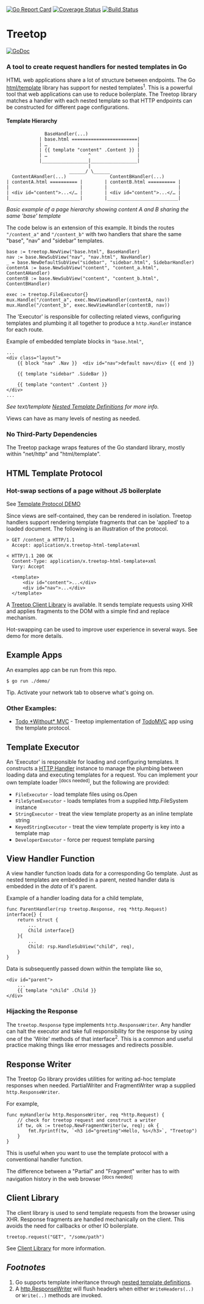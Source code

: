 [![Go Report Card](https://goreportcard.com/badge/rur/treetop)](https://goreportcard.com/report/rur/treetop) [![Coverage Status](https://coveralls.io/repos/github/rur/treetop/badge.svg?branch=master)](https://coveralls.io/github/rur/treetop?branch=master) [![Build Status](https://travis-ci.org/rur/treetop.svg?branch=master)](https://travis-ci.org/rur/treetop)

# Treetop

[![GoDoc](https://godoc.org/github.com/rur/treetop?status.svg)](https://godoc.org/github.com/rur/treetop)

### A tool to create request handlers for nested templates in Go

HTML web applications share a lot of structure between endpoints. The Go
[html/template](https://golang.org/pkg/html/template/) library has support for nested templates<sup>1</sup>.
This is a powerful tool that web applications can use to reduce boilerplate. The Treetop library matches a
handler with each nested template so that HTTP endpoints can be constructed for different page configurations.


#### Template Hierarchy


                  BaseHandler(...)
                | base.html ========================|
                | …                                 |
                | {{ template "content" .Content }} |
                | …               ^                 |
                |_________________|_________________|
                                  |
                           ______/ \______
      ContentAHandler(...)                ContentBHandler(...)
    | contentA.html ========== |        | contentB.html ========== |
    |                          |        |                          |
    | <div id="content">...</… |        | <div id="content">...</… |
    |__________________________|        |__________________________|

_Basic example of a page hierarchy showing content A and B sharing the same 'base' template_

The code below is an extension of this example. It binds the routes `"/content_a"` and `"/content_b"` with two
handlers that share the same "base", "nav" and "sidebar" templates.

    base := treetop.NewView("base.html", BaseHandler)
    nav := base.NewSubView("nav", "nav.html", NavHandler)
    _ = base.NewDefaultSubView("sidebar", "sidebar.html", SidebarHandler)
    contentA := base.NewSubView("content", "content_a.html", ContentAHandler)
    contentB := base.NewSubView("content", "content_b.html", ContentBHandler)

    exec := treetop.FileExecutor{}
    mux.Handle("/content_a", exec.NewViewHandler(contentA, nav))
    mux.Handle("/content_b", exec.NewViewHandler(contentB, nav))

The 'Executor' is responsible for collecting related views,
configuring templates and plumbing it all together to produce a `http.Handler` instance
for each route.

Example of embedded template blocks in `"base.html"`,

	...
	<div class="layout">
		{{ block "nav" .Nav }}  <div id="nav">default nav</div> {{ end }}

		{{ template "sidebar" .SideBar }}

		{{ template "content" .Content }}
	</div>
	...

_See text/template [Nested Template Definitions](https://tip.golang.org/pkg/text/template/#hdr-Nested_template_definitions) for more info._

Views can have as many levels of nesting as needed.

### No Third-Party Dependencies

The Treetop package wraps features of the Go standard library, mostly within "net/http" and "html/template".


##  HTML Template Protocol

### Hot-swap sections of a page without JS boilerplate

See [Template Protocol DEMO](https://treetop-demo.herokuapp.com/)

Since views are self-contained, they can be rendered in isolation. Treetop
handlers support rendering template fragments that can be 'applied' to a loaded document.
The following is an illustration of the protocol.

    > GET /content_a HTTP/1.1
      Accept: application/x.treetop-html-template+xml

    < HTTP/1.1 200 OK
      Content-Type: application/x.treetop-html-template+xml
      Vary: Accept

      <template>
          <div id="content">...</div>
          <div id="nav">...</div>
      </template>

A [Treetop Client Library](https://github.com/rur/treetop-client) is available.
It sends template requests using XHR and applies fragments to the DOM with a simple
find and replace mechanism.

Hot-swapping can be used to improve user experience in several ways.
See demo for more details.

## Example Apps

An examples app can be run from this repo.

    $ go run ./demo/

Tip. Activate your network tab to observe what's going on.

### Other Examples:

- [Todo \*Without\* MVC](https://github.com/rur/todowithoutmvc) - Treetop implementation of [TodoMVC](http://todomvc.com) app using the template protocol.

## Template Executor

An 'Executor' is responsible for loading and configuring templates. It constructs a
[HTTP Handler](https://golang.org/pkg/net/http/#Handler) instance to manage the plumbing
between loading data and executing templates for a request. You can implement your own template
loader <sup>[docs needed]</sup>, but the following are provided:

- `FileExecutor` - load template files using os.Open
- `FileSytemExecutor` - loads templates from a supplied http.FileSystem instance
- `StringExecutor` - treat the view template property as an inline template string
- `KeyedStringExecutor` - treat the view template property is key into a template map
- `DeveloperExecutor` - force per request template parsing

## View Handler Function

A view handler function loads data for a corresponding Go template. Just as nested templates
are embedded in a parent, nested handler data is embedded in the _data_ of it's parent.

Example of a handler loading data for a child template,

    func ParentHandler(rsp treetop.Response, req *http.Request) interface{} {
        return struct {
            ...
            Child interface{}
        }{
            ...
            Child: rsp.HandleSubView("child", req),
        }
    }

Data is subsequently passed down within the template like so,

    <div id="parent">
        ...
        {{ template "child" .Child }}
    </div>

### Hijacking the Response

The `treetop.Response` type implements `http.ResponseWriter`. Any handler can halt the executor and
take full responsibility for the response by using one of the 'Write' methods of that interface<sup>2</sup>. This is a common and useful practice making things like error messages and redirects possible.

## Response Writer

The Treetop Go library provides utilities for writing ad-hoc template responses when needed.
PartialWriter and FragmentWriter wrap a supplied `http.ResponseWriter`.

For example,

    func myHandler(w http.ResponseWriter, req *http.Request) {
        // check for treetop request and construct a writer
        if tw, ok := treetop.NewFragmentWriter(w, req); ok {
            fmt.Fprintf(tw, `<h3 id="greeting">Hello, %s</h3>`, "Treetop")
        }
    }

This is useful when you want to use the template protocol with a conventional handler function.

The difference between a "Partial" and "Fragment" writer has to with navigation history
in the web browser <sup>[docs needed]</sup>

## Client Library

The client library is used to send template requests from the browser using XHR. Response fragments
are handled mechanically on the client. This avoids the need for callbacks or other IO boilerplate.

    treetop.request("GET", "/some/path")

See [Client Library](https://github.com/rur/treetop-client) for more information.


## _Footnotes_
1. Go supports template inheritance through [nested template definitions](https://tip.golang.org/pkg/text/template/#hdr-Nested_template_definitions).
2. A [http.ResponseWriter](https://golang.org/pkg/net/http/#ResponseWriter) will flush headers when either `WriteHeaders(..)` or `Write(..)` methods are invoked.
